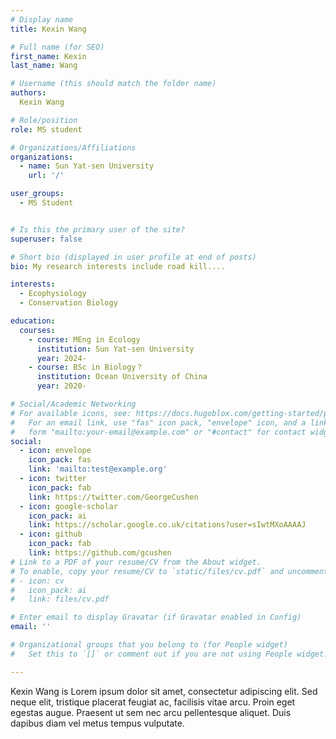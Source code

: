 ```yaml
---
# Display name
title: Kexin Wang

# Full name (for SEO)
first_name: Kexin
last_name: Wang

# Username (this should match the folder name)
authors:
  Kexin Wang

# Role/position
role: MS student

# Organizations/Affiliations
organizations:
  - name: Sun Yat-sen University
    url: '/'

user_groups:
  - MS Student


# Is this the primary user of the site?
superuser: false

# Short bio (displayed in user profile at end of posts)
bio: My research interests include road kill....

interests:
  - Ecophysiology
  - Conservation Biology

education:
  courses:
    - course: MEng in Ecology
      institution: Sun Yat-sen University
      year: 2024-
    - course: BSc in Biology？
      institution: Ocean University of China
      year: 2020-

# Social/Academic Networking
# For available icons, see: https://docs.hugoblox.com/getting-started/page-builder/#icons
#   For an email link, use "fas" icon pack, "envelope" icon, and a link in the
#   form "mailto:your-email@example.com" or "#contact" for contact widget.
social:
  - icon: envelope
    icon_pack: fas
    link: 'mailto:test@example.org'
  - icon: twitter
    icon_pack: fab
    link: https://twitter.com/GeorgeCushen
  - icon: google-scholar
    icon_pack: ai
    link: https://scholar.google.co.uk/citations?user=sIwtMXoAAAAJ
  - icon: github
    icon_pack: fab
    link: https://github.com/gcushen
# Link to a PDF of your resume/CV from the About widget.
# To enable, copy your resume/CV to `static/files/cv.pdf` and uncomment the lines below.
# - icon: cv
#   icon_pack: ai
#   link: files/cv.pdf

# Enter email to display Gravatar (if Gravatar enabled in Config)
email: ''

# Organizational groups that you belong to (for People widget)
#   Set this to `[]` or comment out if you are not using People widget.

---
```


Kexin Wang is
Lorem ipsum dolor sit amet, consectetur adipiscing elit. Sed neque elit, tristique placerat feugiat ac, facilisis vitae arcu. Proin eget egestas augue. Praesent ut sem nec arcu pellentesque aliquet. Duis dapibus diam vel metus tempus vulputate.
